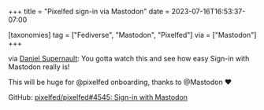 +++
title = "Pixelfed sign-in via Mastodon"
date = 2023-07-16T16:53:37-07:00

[taxonomies]
tag = ["Fediverse", "Mastodon", "Pixelfed"]
via = ["Mastodon"]
+++

via [Daniel Supernault](https://mastodon.social/@dansup/110724159914159284): You gotta watch this and see how easy Sign-in with Mastodon really is!

<!-- more -->

This will be huge for @pixelfed onboarding, thanks to @Mastodon ❤️ 

GitHub: [pixelfed/pixelfed#4545: Sign-in with Mastodon](https://github.com/pixelfed/pixelfed/pull/4545)
